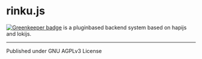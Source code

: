 # rinku.js

[![Greenkeeper badge](https://badges.greenkeeper.io/ShynRou/rinku.svg)](https://greenkeeper.io/)
is a pluginbased backend system based on hapijs and lokijs. 

---------
Published under GNU AGPLv3 License
